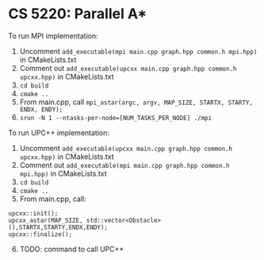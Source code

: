 # CS 5220: Parallel A*

To run MPI implementation:
1. Uncomment `add_executable(mpi main.cpp graph.hpp common.h mpi.hpp)` in CMakeLists.txt
2. Comment out `add_executable(upcxx main.cpp graph.hpp common.h upcxx.hpp)` in CMakeLists.txt
3. `cd build`
4. `cmake ..`
5. From main.cpp, call `mpi_astar(argc, argv, MAP_SIZE, STARTX, STARTY, ENDX, ENDY);`
6. `srun -N 1 --ntasks-per-node=[NUM_TASKS_PER_NODE] ./mpi`

To run UPC++ implementation:
1. Uncomment `add_executable(upcxx main.cpp graph.hpp common.h upcxx.hpp)` in CMakeLists.txt
2. Comment out `add_executable(mpi main.cpp graph.hpp common.h mpi.hpp)` in CMakeLists.txt
3. `cd build`
4. `cmake ..`
5. From main.cpp, call:
```
upcxx::init();
upcxx_astar(MAP_SIZE, std::vector<Obstacle>(),STARTX,STARTY,ENDX,ENDY);
upcxx::finalize();
```
6. TODO: command to call UPC++